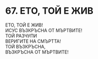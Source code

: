 # 67. ЕТО, ТОЙ Е ЖИВ  
  
ЕТО, ТОЙ Е ЖИВ!  
ИСУС ВЪЗКРЪСНА ОТ МЪРТВИТЕ!  
ТОЙ РАЗЧУПИ  
ВЕРИГИТЕ НА СМЪРТТА!  
ТОЙ ВЪЗКРЪСНА,  
ВЪЗКРЪСНА ОТ МЪРТВИТЕ!  
  